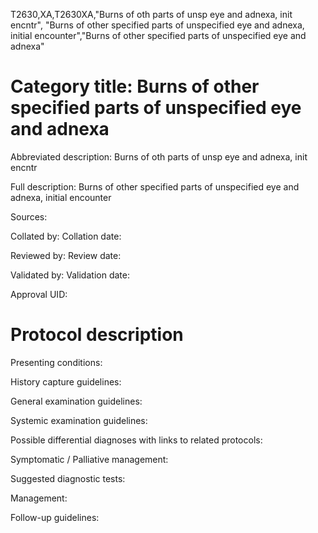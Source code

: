 T2630,XA,T2630XA,"Burns of oth parts of unsp eye and adnexa, init encntr", "Burns of other specified parts of unspecified eye and adnexa, initial encounter","Burns of other specified parts of unspecified eye and adnexa"
# Category title: Burns of other specified parts of unspecified eye and adnexa

Abbreviated description: Burns of oth parts of unsp eye and adnexa, init encntr

Full description: Burns of other specified parts of unspecified eye and adnexa, initial encounter

Sources:

Collated by:
Collation date:

Reviewed by:
Review date:

Validated by:
Validation date:

Approval UID:

# Protocol description

Presenting conditions:

History capture guidelines:

General examination guidelines:

Systemic examination guidelines:

Possible differential diagnoses with links to related protocols:

Symptomatic / Palliative management:

Suggested diagnostic tests:

Management:

Follow-up guidelines:
